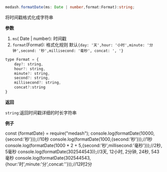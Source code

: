 ```ts
medash.formatDate(ms: Date | number,format:Format):string;
```


将时间戳格式化成字符串

**参数**  
1. `ms`( Date | number): 时间戳
2. `format`(Format): 格式化规则 默认`{day: '天',hour: '小时',minute: '分钟',second: '秒',millisecond: '毫秒', concat: ', '}`
```js
type Format = {
    day?: string,
    hour?: string,
    minute?: string,
    second?: string,
    millisecond?: string,
    concat?:string
}
```
**返回**  

`string`:返回时间戳详细的时长字符串

  
**例子**  

<me-embed>const {formatDate} = require("medash");
console.log(formatDate(10000,{second:'秒'}));//10秒
console.log(formatDate(1000,{second:'秒'}));//1秒
console.log(formatDate(1000 * 2 + 5,{second:'秒',millisecond:'毫秒'}));//2秒, 5毫秒
console.log(formatDate(302544543));//3天, 12小时, 2分钟, 24秒, 543毫秒
console.log(formatDate(302544543,{hour:'时',minute:'分',concat:''}));//12时2分</me-embed>
